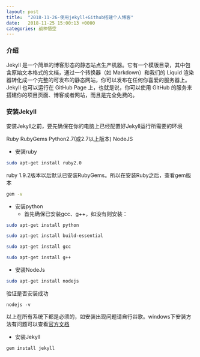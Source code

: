 ```yaml
---
layout: post
title:  "2018-11-26-使用jekyll+Github搭建个人博客"
date:   2018-11-25 15:00:13 +0000
categories: 战神悟空
---
```




### 介绍
Jekyll 是一个简单的博客形态的静态站点生产机器。它有一个模版目录，其中包含原始文本格式的文档，通过一个转换器（如 Markdown）和我们的 Liquid 渲染器转化成一个完整的可发布的静态网站，你可以发布在任何你喜爱的服务器上。Jekyll 也可以运行在 GitHub Page 上，也就是说，你可以使用 GitHub 的服务来搭建你的项目页面、博客或者网站，而且是完全免费的。

### 安装Jekyll
安装Jekyll之前，要先确保在你的电脑上已经配置好Jekyll运行所需要的环境

Ruby
RubyGems
Python2.7(或2.7以上版本)
NodeJS

- 安装ruby

```bash
sudo apt-get install ruby2.0
```

ruby 1.9.2版本以后默认已安装RubyGems。所以在安装Ruby之后，查看gem版本

```bash
gem -v
```



- 安装python
  - 首先确保已安装gcc、g++，如没有则安装：

```bash
sudo apt-get install python 

sudo apt-get install build-essential 

sudo apt-get install gcc 

sudo apt-get install g++ 
```



- 安装NodeJs

```bash
sudo apt-get install nodejs
```

验证是否安装成功

```
nodejs -v
```

以上在所有系统下都是必须的，如安装出现问题请自行谷歌。windows下安装方法有问题可以查看[官方文档](https://link.jianshu.com/?t=http%3A%2F%2Fjekyllcn.com%2Fdocs%2Fwindows%2F%23installation)



- 安装Jekyll

```bash
gem install jekyll
```

